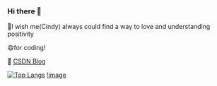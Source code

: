 ### Hi there 👋
💖I wish me(Cindy) always could find a way to love and understanding positivity

😄for coding!

:blue_book: [CSDN Blog](https://blog.csdn.net/weixin_39448417)

<!--
**cindyway/cindyway** is a ✨ _special_ ✨ repository because its `README.md` (this file) appears on your GitHub profile.

Here are some ideas to get you started:

- 🔭 I’m currently working on ...
- 🌱 I’m currently learning Reinforcement Learning
- 👯 I’m looking to collaborate on ...
- 🤔 I’m looking for help with ...
- 💬 Ask me about ...
- 📫 How to reach me: ...
- 😄 Pronouns: ...
- ⚡ Fun fact: ...
-->


<!--统计卡片 [![Cindy's GitHub stats](https://github-readme-stats.vercel.app/api?username=cindyway)](https://github.com/cindyway/github-readme-stats) -->

[![Top Langs](https://github-readme-stats.vercel.app/api/top-langs/?username=cindyway&layout=compact)](https://github.com/cindyway/github-readme-stats)
[!image](https://github.com/cindyway/cindyway/blob/main/%E5%BE%AE%E4%BF%A1%E5%9B%BE%E7%89%87_20210622141125.jpg)
